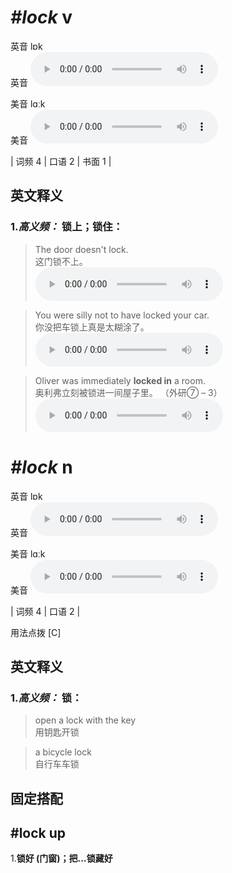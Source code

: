 # ***\#lock*** v
英音 lɒk  
英音
<audio src="./media/lock-B.aac" controls="controls"></audio>

美音 lɑːk  
美音
<audio src="./media/lock.aac" controls="controls"></audio>



| 词频 4 | 口语 2 | 书面 1 |  

英文释义
---
### 1.*高义频：* **锁上；锁住：**  

 > The door doesn't lock.  
 > 这门锁不上。    
<audio src="./media/lock-517_AAC.aac" controls="controls"></audio>

 > You were silly not to have locked your car.   
 > 你没把车锁上真是太糊涂了。    
<audio src="./media/lock-2.aac" controls="controls"></audio>

 > Oliver was immediately **locked in** a room.    
 > 奥利弗立刻被锁进一间屋子里。  （外研⑦ – 3）  
<audio src="./media/lock-3.aac" controls="controls"></audio>


# ***\#lock*** n
英音 lɒk  
英音
<audio src="./media/lock-B.aac" controls="controls"></audio>

美音 lɑːk  
美音
<audio src="./media/lock.aac" controls="controls"></audio>



| 词频 4 | 口语 2 |  

用法点拨  [C]

英文释义
---
### 1.*高义频：* **锁：**  

 > open a lock with the key   
 > 用钥匙开锁    

 > a bicycle lock   
 > 自行车车锁    


固定搭配
---
## \#lock up
1.**锁好 (门窗)；把…锁藏好**  


